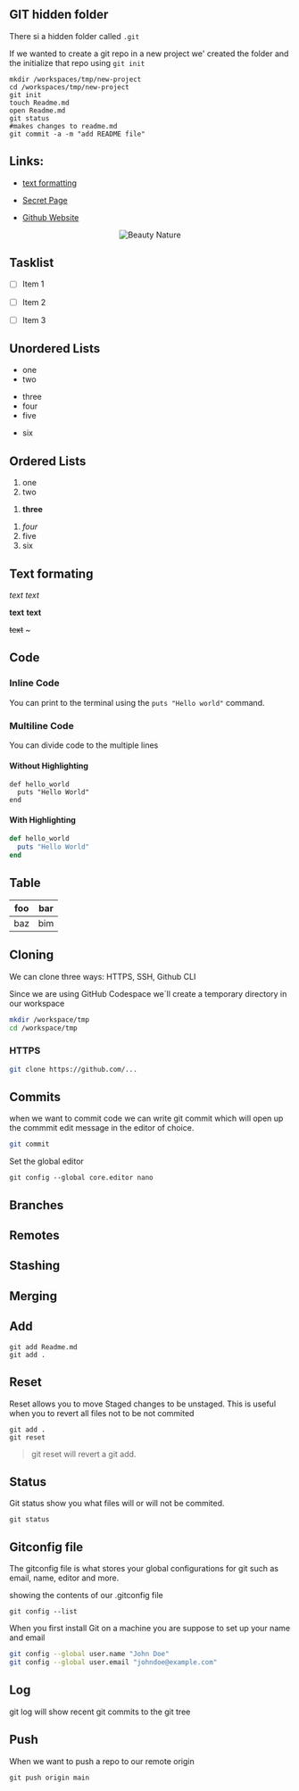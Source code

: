 ## GIT hidden folder


There si a hidden folder called `.git `

If we wanted to create a git repo in a new project we' created the folder and the initialize that repo using `git init`

```
mkdir /workspaces/tmp/new-project
cd /workspaces/tmp/new-project
git init
touch Readme.md
open Readme.md
git status
#makes changes to readme.md
git commit -a -m "add README file"
```

## Links:

- [text formatting](#text-formating)

- [Secret Page](./Secret.md)

- [Github Website](https://github.com/)

<div align="center">

![Beauty Nature](https://encrypted-tbn0.gstatic.com/images?q=tbn:ANd9GcRPUyVNdxk3CCHlrmQXQ_2uELakDZ_0bsoYxw&s)

</div>

## Tasklist

- [ ] Item 1
- [ ] Item 2
- [ ] Item 3



## Unordered Lists

- one
- two
+ three
+ four
+ five
- six


## Ordered Lists

1. one
1. two
1) **three**
1. *four*
1. five
1. six

## Text formating

*text*
_text_

**text**
__text__


~~text~~   ~


## Code

### Inline Code

You can print to the terminal using the `puts "Hello world"` command.

### Multiline Code

You can divide code to the multiple lines

#### Without Highlighting

```
def hello_world
  puts "Hello World"
end
```

#### With Highlighting

```rb
def hello_world
  puts "Hello World"
end
```

## Table

| foo | bar |
| --- | --- |
| baz | bim |




## Cloning

We can clone three ways: HTTPS, SSH, Github CLI

Since we are using GitHub Codespace we´ll create a temporary directory in our workspace

```sh
mkdir /workspace/tmp
cd /workspace/tmp
```

### HTTPS

```sh
git clone https://github.com/...
```


## Commits

when we want to commit code we can write git commit which will open up the commmit edit message in the editor of choice.

```sh
git commit 
```

Set the global editor
```
git config --global core.editor nano
```


## Branches

## Remotes

## Stashing

## Merging

## Add

```
git add Readme.md
git add .
```

## Reset

Reset allows you to move Staged changes to be unstaged.
This is useful when you to revert all files not to be not commited

```
git add .
git reset
```

> git reset will revert a git add.

## Status

Git status show you what files will or will not be commited.

```
git status
```

## Gitconfig file

The gitconfig file is what stores your global configurations for git such as email, name, editor and more.

showing the contents of our .gitconfig file
```
git config --list
```

When you first install Git on a machine you are suppose to set up your name and email

```sh
git config --global user.name "John Doe"
git config --global user.email "johndoe@example.com"
```

## Log

git log will show recent git commits to the git tree


## Push

When we want to push a repo to our remote origin

```
git push origin main
```
